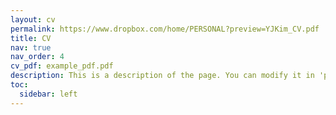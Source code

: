 ```yaml
---
layout: cv
permalink: https://www.dropbox.com/home/PERSONAL?preview=YJKim_CV.pdf
title: CV
nav: true
nav_order: 4
cv_pdf: example_pdf.pdf
description: This is a description of the page. You can modify it in 'pages/_cv.md'. You can also change or remove the top pdf download button.
toc:
  sidebar: left
---
```

